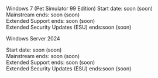 Windows 7 (Pet Simulator 99 Edition)
Start date: soon (soon)                  
Mainstream ends: soon (soon)             
Extended Support ends: soon (soon)       
Extended Security Updates (ESU) ends:soon (soon)                         

Windows Server 2024                     

Start date: soon (soon)                  
Mainstream ends: soon (soon)             
Extended Support ends: soon (soon)       
Extended Security Updates (ESU) ends:soon (soon)
